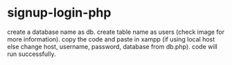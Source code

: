 # signup-login-php
create a database name as db.
create table name as users (check image for more information).
copy the code and paste in xampp (if using local host else change host, username, password, database from db.php).
code will run successfully.
